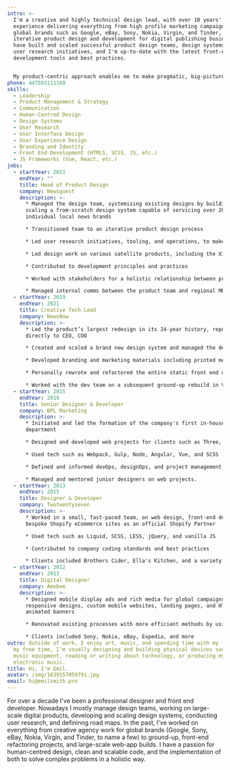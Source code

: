 ```yaml
---
intro: >-
  I'm a creative and highly technical design lead, with over 10 years'
  experience delivering everything from high profile marketing campaigns for
  global brands such as Google, eBay, Sony, Nokia, Virgin, and Tinder, to
  iterative product design and development for digital publishing businesses. I
  have built and scaled successful product design teams, design systems, and
  user research initiatives, and I'm up-to-date with the latest front-end
  development tools and best practices.


  My product-centric approach enables me to make pragmatic, big-picture decisions, whilst maintaining hands-on involvement with designers, researchers, and engineers, for a holistic result
phone: 447503111160
skills:
  - Leadership
  - Product Management & Strategy
  - Communication
  - Human-Centred Design
  - Design Systems
  - User Research
  - User Interface Design
  - User Experience Design
  - Branding and Identity
  - Front End Development (HTML5, SCSS, JS, etc.)
  - JS Frameworks (Vue, React, etc.)
jobs:
  - startYear: 2021
    endYear: ""
    title: Head of Product Design
    company: Newsquest
    description: >-
      * Managed the design team, systemising existing designs by building and
      scaling a from-scratch design system capable of servicing over 200
      individual local news brands

      * Transitioned team to an iterative product design process

      * Led user research initiatives, tooling, and operations, to make data-driven design decisions

      * Led design work on various satellite products, including the X1/S1 Jobs platform

      * Contributed to development principles and practices

      * Worked with stakeholders for a holistic relationship between product strategy, design, and technical implementation

      * Managed internal comms between the product team and regional MDs and Editorial teams, to provide design updates
  - startYear: 2019
    endYear: 2021
    title: Creative Tech Lead
    company: NewsNow
    description: >-
      * Led the product’s largest redesign in its 24-year history, reporting
      directly to CEO, COO

      * Created and scaled a brand new design system and managed the design team, driving a full product redesign and laying the groundwork for iterative design processes

      * Developed branding and marketing materials including printed merchandise and a corporate video

      * Personally rewrote and refactored the entire static front end of the product

      * Worked with the dev team on a subsequent ground-up rebuild in Vue.js, utilising the newly modularised front end, with server-side rendering and state management in VueX
  - startYear: 2015
    endYear: 2019
    title: Senior Designer & Developer
    company: BPL Marketing
    description: >-
      * Initiated and led the formation of the company's first in-house web
      department

      * Designed and developed web projects for clients such as Three, Tinder, and The Royal British Legion

      * Used tech such as Webpack, Gulp, Node, Angular, Vue, and SCSS

      * Defined and informed devOps, designOps, and project management processes, alongside senior management and project managers

      * Managed and mentored junior designers on web projects.
  - startYear: 2013
    endYear: 2015
    title: Designer & Developer
    company: Twotwentyseven
    description: >-
      * Worked in a small, fast-paced team, on web design, front-end dev, and
      bespoke Shopify eCommerce sites as an official Shopify Partner

      * Used tech such as Liquid, SCSS, LESS, jQuery, and vanilla JS

      * Contributed to company coding standards and best practices

      * Clients included Brothers Cider, Ella's Kitchen, and a variety of London restaurants
  - startYear: 2012
    endYear: 2013
    title: Digital Designer
    company: Amobee
    description: >-
      * Designed mobile display ads and rich media for global campaigns,
      responsive designs, custom mobile websites, landing pages, and HTML5
      animated banners 

      * Renovated existing processes with more efficient methods by using scripts to automate tasks that previously took hundreds of work hours to complete

      * Clients included Sony, Nokia, eBay, Expedia, and more
outro: Outside of work, I enjoy art, music, and spending time with my family. In
  my free time, I'm usually designing and building physical devices such as
  music equipment, reading or writing about technology, or producing my own
  electronic music.
title: Hi, I'm Emil.
avatar: /img/1639157059791.jpg
email: hi@emilsmith.pro
---
```

For over a decade I've been a professional designer and front end developer. Nowadays I mostly manage design teams, working on large-scale digital products, developing and scaling design systems, conducting user research, and defininng road maps. In the past, I've worked on everything from creative agency work for global brands (Google, Sony, eBay, Nokia, Virgin, and Tinder, to name a few) to ground-up, front-end refactoring projects, and large-scale web-app builds. I have a passion for human-centred design, clean and scalable code, and the implementation of both to solve complex problems in a holistic way.